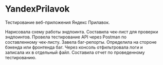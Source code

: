 # YandexPrilavok
Тестирование веб-приложения Яндекс Прилавок.

Нарисовала схему работы эндпоинта.
Составила чек-лист для проверки эндпоинтов.
Провела тестирование API через Postman по составленному чек-листу.
Завела баг-репорты.
Определила на стороне бэкенда или фронтенда баг.
Через консоль отфильтровала логи и записала их в отдельный файл.
Составила отчет по проведенному тестированию.
